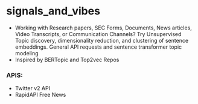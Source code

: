 # signals_and_vibes
- Working with Research papers, SEC Forms, Documents, News articles, Video Transcripts, or Communication Channels? Try Unsupervised Topic discovery, dimensionality reduction, and clustering of sentence embeddings.
General API requests and sentence transformer topic modeling
- Inspired by BERTopic and Top2vec Repos

### APIS:
- Twitter v2 API
- RapidAPI Free News

